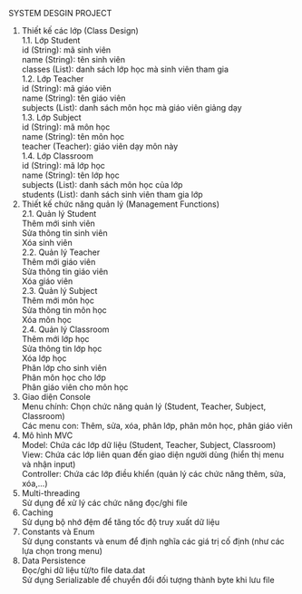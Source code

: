 SYSTEM DESGIN PROJECT
1. Thiết kế các lớp (Class Design)<br>
1.1. Lớp Student<br>
id (String): mã sinh viên<br>
name (String): tên sinh viên<br>
classes (List<Classroom>): danh sách lớp học mà sinh viên tham gia<br>
1.2. Lớp Teacher<br>
id (String): mã giáo viên<br>
name (String): tên giáo viên<br>
subjects (List<Subject>): danh sách môn học mà giáo viên giảng dạy<br>
1.3. Lớp Subject<br>
id (String): mã môn học<br>
name (String): tên môn học<br>
teacher (Teacher): giáo viên dạy môn này<br>
1.4. Lớp Classroom<br>
id (String): mã lớp học<br>
name (String): tên lớp học<br>
subjects (List<Subject>): danh sách môn học của lớp<br>
students (List<Student>): danh sách sinh viên tham gia lớp<br>
2. Thiết kế chức năng quản lý (Management Functions)<br>
2.1. Quản lý Student<br>
Thêm mới sinh viên<br>
Sửa thông tin sinh viên<br>
Xóa sinh viên<br>
2.2. Quản lý Teacher<br>
Thêm mới giáo viên<br>
Sửa thông tin giáo viên<br>
Xóa giáo viên<br>
2.3. Quản lý Subject<br>
Thêm mới môn học<br>
Sửa thông tin môn học<br>
Xóa môn học<br>
2.4. Quản lý Classroom<br>
Thêm mới lớp học<br>
Sửa thông tin lớp học<br>
Xóa lớp học<br>
Phân lớp cho sinh viên<br>
Phân môn học cho lớp<br>
Phân giáo viên cho môn học<br>
3. Giao diện Console<br>
Menu chính: Chọn chức năng quản lý (Student, Teacher, Subject, Classroom)<br>
Các menu con: Thêm, sửa, xóa, phân lớp, phân môn học, phân giáo viên<br>
4. Mô hình MVC<br>
Model: Chứa các lớp dữ liệu (Student, Teacher, Subject, Classroom)<br>
View: Chứa các lớp liên quan đến giao diện người dùng (hiển thị menu và nhận input)<br>
Controller: Chứa các lớp điều khiển (quản lý các chức năng thêm, sửa, xóa,...)<br>
5. Multi-threading<br>
Sử dụng để xử lý các chức năng đọc/ghi file<br>
6. Caching<br>
Sử dụng bộ nhớ đệm để tăng tốc độ truy xuất dữ liệu<br>
7. Constants và Enum<br>
Sử dụng constants và enum để định nghĩa các giá trị cố định (như các lựa chọn trong menu)<br>
8. Data Persistence<br>
Đọc/ghi dữ liệu từ/to file data.dat<br>
Sử dụng Serializable để chuyển đổi đối tượng thành byte khi lưu file<br>
